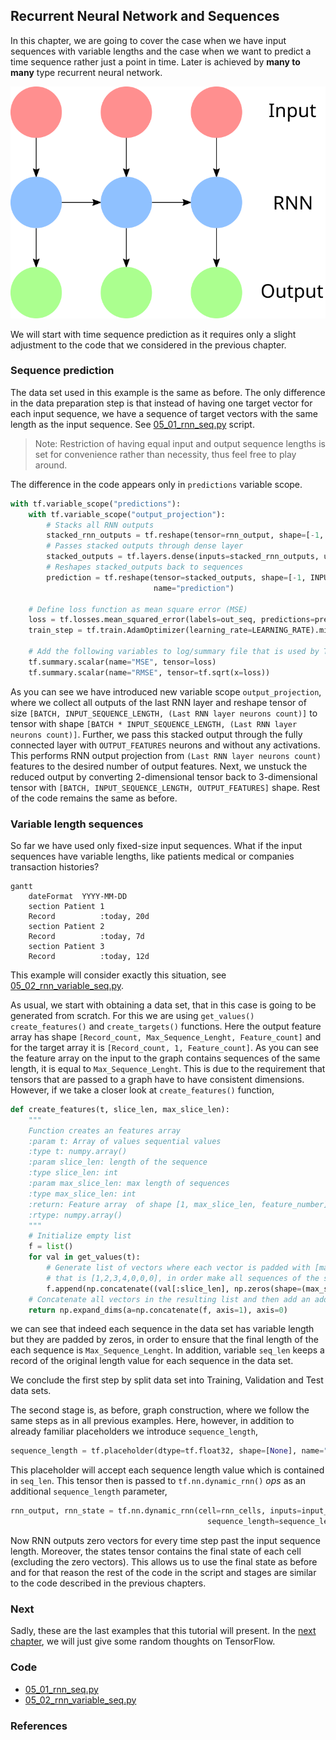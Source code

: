 ## Recurrent Neural Network and Sequences

In this chapter, we are going to cover the case when we have input sequences with variable lengths and the case when we want to predict a time sequence rather just a point in time. Later is achieved by **many to many** type recurrent neural network.

![Many to many RNN](../assets/image5.svg)

We will start with time sequence prediction as it requires only a slight adjustment to the code that we considered in the previous chapter.

### Sequence prediction

The data set used in this example is the same as before. The only difference in the data preparation step is that instead of having one target vector for each input sequence, we have a sequence of target vectors with the same length as the input sequence. See [05\_01\_rnn\_seq.py](/scripts/05_01_rnn_seq.py) script.

> Note: Restriction of having equal input and output sequence lengths is set for convenience rather than necessity, thus feel free to play around.

The difference in the code appears only in `predictions` variable scope.

```python
with tf.variable_scope("predictions"):
    with tf.variable_scope("output_projection"):
        # Stacks all RNN outputs
        stacked_rnn_outputs = tf.reshape(tensor=rnn_output, shape=[-1, RNN_LAYERS[-1]["units"]])
        # Passes stacked outputs through dense layer
        stacked_outputs = tf.layers.dense(inputs=stacked_rnn_outputs, units=OUTPUT_FEATURES)
        # Reshapes stacked_outputs back to sequences
        prediction = tf.reshape(tensor=stacked_outputs, shape=[-1, INPUT_SEQUENCE_LENGTH, OUTPUT_FEATURES],
                                name="prediction")

    # Define loss function as mean square error (MSE)
    loss = tf.losses.mean_squared_error(labels=out_seq, predictions=prediction)
    train_step = tf.train.AdamOptimizer(learning_rate=LEARNING_RATE).minimize(loss=loss)

    # Add the following variables to log/summary file that is used by TensorBoard
    tf.summary.scalar(name="MSE", tensor=loss)
    tf.summary.scalar(name="RMSE", tensor=tf.sqrt(x=loss))
```

As you can see we have introduced new variable scope `output_projection`, where we collect all outputs of the last RNN layer and reshape tensor of size `[BATCH, INPUT_SEQUENCE_LENGTH, (Last RNN layer neurons count)]` to tensor with shape `[BATCH * INPUT_SEQUENCE_LENGTH, (Last RNN layer neurons count)]`. Further, we pass this stacked output through the fully connected layer with `OUTPUT_FEATURES` neurons and without any activations. This performs RNN output projection from  `(Last RNN layer neurons count)` features to the desired number of output features. Next, we unstuck the reduced output by converting 2-dimensional tensor back to 3-dimensional tensor with `[BATCH, INPUT_SEQUENCE_LENGTH, OUTPUT_FEATURES]` shape. Rest of the code remains the same as before.

### Variable length sequences

So far we have used only fixed-size input sequences. What if the input
sequences have variable lengths, like patients medical or companies transaction histories?

```mermaid
gantt
    dateFormat  YYYY-MM-DD
    section Patient 1
    Record          :today, 20d
    section Patient 2
    Record          :today, 7d
    section Patient 3
    Record          :today, 12d
```

This example will consider exactly this situation, see [05\_02\_rnn\_variable\_seq.py](/scripts/05_02_rnn_variable_seq.py).

As usual, we start with obtaining a data set, that in this case is going to be generated from scratch. For this we are using `get_values()` `create_features()` and `create_targets()` functions.
Here the output feature array has shape `[Record_count, Max_Sequence_Lenght, Feature_count]` and for the target array it is `[Record_count, 1, Feature_count]`. As you can see the feature array on the input to the graph contains sequences of the same length, it is equal to `Max_Sequence_Lenght`. This is due to the requirement that tensors that are passed to a graph have to have consistent dimensions. However, if we take a closer look at `create_features()` function,

```python
def create_features(t, slice_len, max_slice_len):
    """
    Function creates an features array
    :param t: Array of values sequential values
    :type t: numpy.array()
    :param slice_len: length of the sequence
    :type slice_len: int
    :param max_slice_len: max length of sequences
    :type max_slice_len: int
    :return: Feature array  of shape [1, max_slice_len, feature_number]
    :rtype: numpy.array()
    """
    # Initialize empty list
    f = list()
    for val in get_values(t):
        # Generate list of vectors where each vector is padded with [max_slice_len - slice_len] zeros from the back,
        # that is [1,2,3,4,0,0,0], in order make all sequences of the same length [max_slice_len].
        f.append(np.concatenate((val[:slice_len], np.zeros(shape=(max_slice_len - slice_len, 1))), axis=0))
    # Concatenate all vectors in the resulting list and then add an additional dimension.
    return np.expand_dims(a=np.concatenate(f, axis=1), axis=0)
```

we can see that indeed each sequence in the data set has variable length but they are padded by zeros, in order to ensure that the final length of the each sequence is `Max_Sequence_Lenght`. In addition, variable `seq_len` keeps a record of the original length value for each sequence in the data set.

We conclude the first step by split data set into Training, Validation and Test data sets.

The second stage is, as before, graph construction, where we follow the same steps as in all previous examples. Here, however, in addition to already familiar placeholders we introduce `sequence_length`,

```python
sequence_length = tf.placeholder(dtype=tf.float32, shape=[None], name="sequence_length")
```

This placeholder will accept each sequence length value which is contained in `seq_len`.
This tensor then is passed to `tf.nn.dynamic_rnn()` _ops_ as an additional `sequence_length` parameter,

```python
rnn_output, rnn_state = tf.nn.dynamic_rnn(cell=rnn_cells, inputs=input_seq, dtype=tf.float32,
                                            sequence_length=sequence_length)
```

Now RNN outputs zero vectors for every time step past the input sequence length. Moreover, the states tensor contains the final state of each cell (excluding the zero vectors). This allows us to use the final state as before and for that reason the rest of the code in the script and stages are similar to the code described in the previous chapters.

### Next

Sadly, these are the last examples that this tutorial will present. In the [next chapter](chapters/chapter8.md), we will just give some random thoughts on TensorFlow.

### Code

* [05\_01\_rnn\_seq.py](/scripts/05_01_rnn_seq.py)
* [05\_02\_rnn\_variable\_seq.py](/scripts/05_02_rnn_variable_seq.py)

### References

